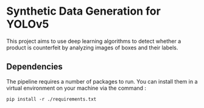 # Synthetic Data Generation for YOLOv5

This project aims to use deep learning algorithms to detect whether a product is counterfeit by analyzing images of boxes and their labels.


## Dependencies
The pipeline requires a number of packages to run. You can install them in a virtual environment on your machine via the command :
```shell
pip install -r ./requirements.txt
```